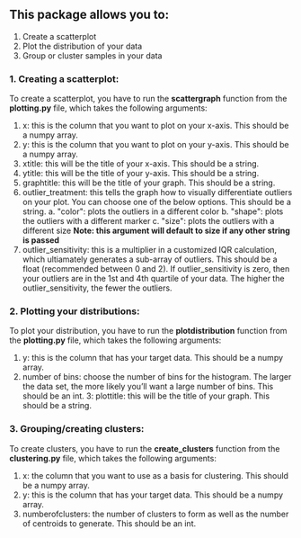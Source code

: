 ## This package allows you to:
1. Create a scatterplot 
2. Plot the distribution of your data
3. Group or cluster samples in your data

### 1. Creating a scatterplot:

To create a scatterplot, you have to run the **scattergraph** function from the **plotting.py** file, which takes the following arguments:
1.  x: this is the column that you want to plot on your x-axis. This should be a numpy array.
2.  y: this is the column that you want to plot on your y-axis. This should be a numpy array.
3.  xtitle: this will be the title of your x-axis. This should be a string.
4.  ytitle: this will be the title of your y-axis. This should be a string.
5.  graphtitle: this will be the title of your graph. This should be a string.
6.  outlier_treatment: this tells the graph how to visually differentiate outliers on your plot. You can choose one of the below options. This should be a string.
	a. "color": plots the outliers in a different color
	b. "shape": plots the outliers with a different marker
	c. "size": plots the outliers with a different size
__Note: this argument will default to size if any other string is passed__
7. outlier_sensitivity: this is a multiplier in a customized IQR calculation, which ultiamately generates a sub-array of outliers. This should be a float (recommended between 0 and 2). If outlier_sensitivity is zero, then your outliers are in the 1st and 4th quartile of your data. The higher the outlier_sensitivity, the fewer the outliers.

### 2. Plotting your distributions:
To plot your distribution, you have to run the **plotdistribution** function from the **plotting.py** file, which takes the following arguments:
1. y: this is the column that has your target data. This should be a numpy array.
2. number of bins: choose the number of bins for the histogram. The larger the data set, the more likely you’ll want a large number of bins. This should be an int.
3: plottitle: this will be the title of your graph. This should be a string.

### 3. Grouping/creating clusters:
To create clusters, you have to run the **create_clusters** function from the **clustering.py** file, which takes the following arguments:
1. x: the column that you want to use as a basis for clustering. This should be a numpy array.
2. y: this is the column that has your target data. This should be a numpy array.
3. numberofclusters: the number of clusters to form as well as the number of centroids to generate. This should be an int.
